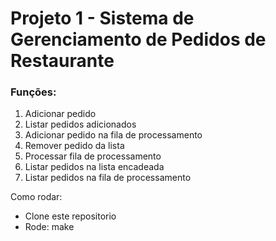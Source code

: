 # Projeto 1 - Sistema de Gerenciamento de Pedidos de Restaurante

### Funções:
1. Adicionar pedido
1. Listar pedidos adicionados 
1. Adicionar pedido na fila de processamento
1. Remover pedido da lista
1. Processar fila de processamento
1. Listar pedidos na lista encadeada
1. Listar pedidos na fila de processamento

Como rodar:
- Clone este repositorio
- Rode: make